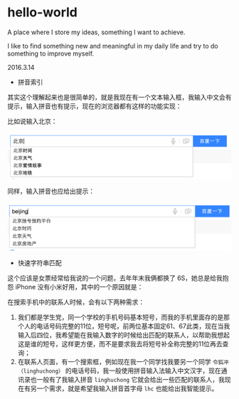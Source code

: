 # hello-world
A place where I store my ideas, something I want to achieve.

I like to find something new and meaningful in my daily life and try to do something to improve myself.

2016.3.14 

* 拼音索引

其实这个理解起来也是很简单的，就是我现在有一个文本输入框，我输入中文会有提示，输入拼音也有提示，现在的浏览器都有这样的功能实现：

比如说输入北京：

![](./beijing-0.png)

同样，输入拼音也应给出提示：

![](./beijing-1.png)

* 快速字符串匹配

这个应该是女票经常给我说的一个问题，去年年末我俩都换了 6S，她总是给我抱怨 iPhone 没有小米好用，其中的一个原因就是：

在搜索手机中的联系人时候，会有以下两种需求：

1. 我们都是学生党，同一个学校的手机号码基本短号，而我的手机里面存的是那个人的电话号码完整的11位，短号呢，前两位基本固定61、67此类，现在当我输入后四位，我希望能在我输入数字的时候给出匹配的联系人，以帮助我想起这是谁的短号，这样更方便，而不是要求我去将短号补全称完整的11位再去查询；
2. 在联系人页面，有一个搜索框，例如现在我一个同学找我要另一个同学 `令狐冲（linghuchong）` 的电话号码，我一般使用拼音输入法输入中文汉字，现在通讯录也一般有了我输入拼音 `linghuchong` 它就会给出一些匹配的联系人，我现在有另一个需求，就是希望我输入拼音首字母 `lhc` 也能给出我智能提示。